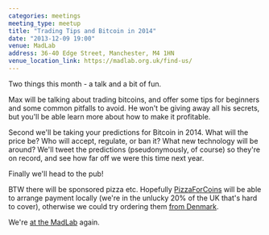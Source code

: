 ```yaml
---
categories: meetings
meeting_type: meetup
title: "Trading Tips and Bitcoin in 2014"
date: "2013-12-09 19:00"
venue: MadLab
address: 36-40 Edge Street, Manchester, M4 1HN
venue_location_link: https://madlab.org.uk/find-us/
---
```


Two things this month - a talk and a bit of fun.

Max will be talking about trading bitcoins, and offer some tips for beginners and some common pitfalls to avoid. He won't be giving away all his secrets, but you'll be able learn more about how to make it profitable.

Second we'll be taking your predictions for Bitcoin in 2014. What will the price be? Who will accept, regulate, or ban it? What new technology will be around? We'll tweet the predictions (pseudonymously, of course) so they're on record, and see how far off we were this time next year.

Finally we'll head to the pub!

BTW there will be sponsored pizza etc. Hopefully
[PizzaForCoins][pizzaforcoins] will be able to arrange payment locally (we're in the unlucky 20% of the UK that's hard to cover), otherwise we could try ordering them [from Denmark][takeaway-news].

We're [at the MadLab][madlab-event] again.

[conference]: http://theconference.eu/
[madlab-event]: http://madlab.org.uk/content/bitcoin-manchester-5/
[pizzaforcoins]: http://pizzaforcoins.com/
[takeaway-news]: http://corporate.takeaway.com/About+us/News+archive